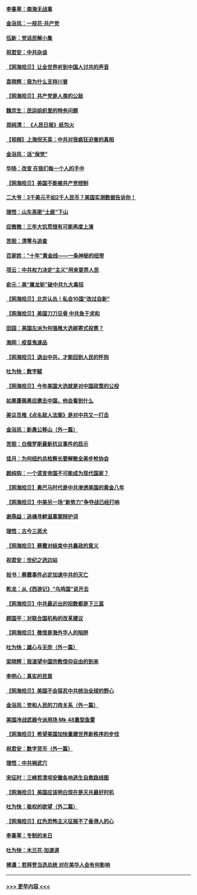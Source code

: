 #### [李春草：南海无战事](../pages/nsc993/n12371159.md?t=09011351) 
#### [金浴凤：一枝花·共产党](../pages/nsc993/n12368757.md?t=09011351) 
#### [伍新：党话民解小集](../pages/nsc993/n12366907.md?t=09011351) 
#### [祝君安：中共杂谈](../pages/nsc993/n12366076.md?t=09011351) 
#### [【网海拾贝】让全世界听到中国人讨共的声音](../pages/nsc993/n12365569.md?t=09011351) 
#### [袁晓辉：我为什么支持川普](../pages/nsc993/n12362670.md?t=09011351) 
#### [【网海拾贝】共产党是人类的公敌](../pages/nsc993/n12363182.md?t=09011351) 
#### [魏京生：民运组织里的特务问题](../pages/nsc993/n12363010.md?t=09011351) 
#### [郑纯清： 《人民日报》纸包火](../pages/nsc993/n12362706.md?t=09011351) 
#### [【视频】上海倪天英：中共对我疯狂迫害的真相](../pages/nsc993/n12356341.md?t=09011351) 
#### [金浴凤：话“保党”](../pages/nsc993/n12361867.md?t=09011351) 
#### [华旸：改变 在我们每一个人的手中](../pages/nsc993/n12361774.md?t=09011351) 
#### [【网海拾贝】美国不能被共产党控制](../pages/nsc993/n12360271.md?t=09011351) 
#### [二大爷：3千美元不如2千人民币？美国实测数据告诉你！](../pages/nsc993/n12358563.md?t=09011351) 
#### [理悟：山东高密“土匪”下山](../pages/nsc993/n12358535.md?t=09011351) 
#### [应微微：三年大饥荒很有可能再度上演](../pages/nsc993/n12358523.md?t=09011351) 
#### [苦胆：清零与追查](../pages/nsc993/n12358501.md?t=09011351) 
#### [百家姓：“十年”黄金线——一条神秘的纽带](../pages/nsc993/n12358319.md?t=09011351) 
#### [项云：中共权力决定“主义”用来耍弄人民](../pages/nsc993/n12358172.md?t=09011351) 
#### [俞元：美“屠龙斩”破中共九大毒招](../pages/nsc993/n12357822.md?t=09011351) 
#### [【网海拾贝】北京认怂！私会10国“改过自新”](../pages/nsc993/n12357784.md?t=09011351) 
#### [【网海拾贝】美国刀刀见骨 中共急于求和](../pages/nsc993/n12355511.md?t=09011351) 
#### [田园：美国左派为何强推大选邮寄式投票？](../pages/nsc993/n12352963.md?t=09011351) 
#### [海网：疫苗鬼速品](../pages/nsc993/n12354438.md?t=09011351) 
#### [【网海拾贝】退出中共，才能回到人民的怀抱](../pages/nsc993/n12352634.md?t=09011351) 
#### [吐为快：数字赋](../pages/nsc993/n12352317.md?t=09011351) 
#### [【网海拾贝】今年美国大选就是对中国政策的公投](../pages/nsc993/n12350973.md?t=09011351) 
#### [如果蓬佩奥应邀去中国，他会看到什么](../pages/nsc993/n12350945.md?t=09011351) 
#### [美议员推《点名敌人法案》是对中共又一打击](../pages/nsc993/n12350765.md?t=09011351) 
#### [金浴凤：新愚公移山（外一篇）](../pages/nsc993/n12350253.md?t=09011351) 
#### [苦胆：白俄罗斯最新抗议事件的启示](../pages/nsc993/n12349989.md?t=09011351) 
#### [佳月：为何纽约总检察长要解散全美步枪协会](../pages/nsc993/n12349939.md?t=09011351) 
#### [颜纯钩：一个谎言帝国不可能成为现代国家？](../pages/nsc993/n12349898.md?t=09011351) 
#### [【网海拾贝】奥巴马时代是中共渗透美国的黄金八年](../pages/nsc993/n12349284.md?t=09011351) 
#### [【网海拾贝】中美另一场“新势力”争夺战已经打响](../pages/nsc993/n12346998.md?t=09011351) 
#### [谢燕益：追魂寻衅滋事案辩护词](../pages/nsc993/n12346892.md?t=09011351) 
#### [理悟：古今三恶犬](../pages/nsc993/n12345190.md?t=09011351) 
#### [【网海拾贝】蔡霞对结束中共暴政的意义](../pages/nsc993/n12344263.md?t=09011351) 
#### [祝君安：世纪之选边站](../pages/nsc993/n12342382.md?t=09011351) 
#### [投书：蔡霞事件必定加速中共的灭亡](../pages/nsc993/n12341881.md?t=09011351) 
#### [乾龙：从《西游记》“乌鸡国”说开去](../pages/nsc993/n12341690.md?t=09011351) 
#### [【网海拾贝】中共最近出的招数都是下三滥](../pages/nsc993/n12341593.md?t=09011351) 
#### [顾国平：对联合国机构的改革建议](../pages/nsc993/n12339928.md?t=09011351) 
#### [【网海拾贝】微信是海外华人的陷阱](../pages/nsc993/n12338868.md?t=09011351) 
#### [吐为快：雄心与无奈（外一篇）](../pages/nsc993/n12338132.md?t=09011351) 
#### [梁晓辉：我渴望中国宗教信仰自由的到来](../pages/nsc993/n12336657.md?t=09011351) 
#### [李明心：真实的民意](../pages/nsc993/n12336089.md?t=09011351) 
#### [【网海拾贝】美国不会容忍中共统治全球的野心](../pages/nsc993/n12336063.md?t=09011351) 
#### [金浴凤：党和人民的刀肉关系（外一篇）](../pages/nsc993/n12335834.md?t=09011351) 
#### [美国冷战武器今派用场 Mk 48重型鱼雷](../pages/nsc993/n12335354.md?t=09011351) 
#### [【网海拾贝】希望美国加快重建世界新秩序的步伐](../pages/nsc993/n12334224.md?t=09011351) 
#### [祝君安：数字货币（外一篇）](../pages/nsc993/n12334186.md?t=09011351) 
#### [理悟：中共祸武穴](../pages/nsc993/n12333962.md?t=09011351) 
#### [宋征时：三峡若溃坝安徽各地逃生自救路线图](../pages/nsc993/n12332450.md?t=09011351) 
#### [【网海拾贝】美国应该明白现在是灭共最好时机](../pages/nsc993/n12332313.md?t=09011351) 
#### [吐为快：极权的欲望（外二篇）](../pages/nsc993/n12332089.md?t=09011351) 
#### [【网海拾贝】红色恐怖主义征服不了香港人的心](../pages/nsc993/n12329296.md?t=09011351) 
#### [李春草：专制的末日](../pages/nsc993/n12329079.md?t=09011351) 
#### [吐为快：木兰花‧加速道](../pages/nsc993/n12327366.md?t=09011351) 
#### [拂潇：若拜登当选总统 对在美华人会有何影响](../pages/nsc993/n12295996.md?t=09011351) 

----
#### [ >>> 更早内容 <<< ](../indexes/nsc993-earlier.md)
